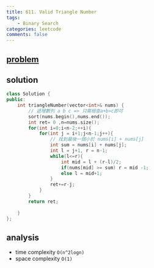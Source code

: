 ```yaml
---
title: 611. Valid Triangle Number
tags:  
    - Binary Search
categories: leetcode
comments: false
---
```


## [problem](https://leetcode.com/problems/valid-triangle-number/)

## solution 
```c++
class Solution {
public:
    int triangleNumber(vector<int>& nums) {
        // 遞增數列 a b c => 只需檢查a+b>c即可
        sort(nums.begin(),nums.end());
        int ret= 0 ,n=nums.size();
        for(int i=0;i<n-2;++i){
            for(int j = i+1;j<n-1;j++){
                // 找到最後一個小於 nums[i] + nums[j]    
                int sum = nums[i] + nums[j];
                int l = j+1, r = n-1;
                while(l<=r){
                    int mid = l + (r-l)/2;
                    if(nums[mid] >= sum) r = mid -1;
                    else l = mid+1;
                }
                ret+=r-j;   
            }
        }
        return ret;
        
    }
};
```

## analysis
- time complexity `O(n^2logn)`
- space complexity `O(1)`
